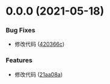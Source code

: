 # 0.0.0 (2021-05-18)

### Bug Fixes

- 修改代码 ([420366c](https://github.com/harry-code/vue-vite-ts/commit/420366c5dfada43e91c8aaa6eb68238192bf7ad3))

### Features

- 修改代码 ([21aa08a](https://github.com/harry-code/vue-vite-ts/commit/21aa08ac4aaddc5f8b13c9aeb75625b63e971258))
